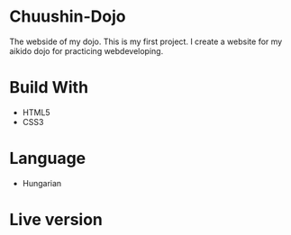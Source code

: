 # Chuushin-Dojo
The webside of my dojo.
This is my first project. I create a website for my aikido dojo for practicing webdeveloping.

# Build With

  - HTML5
  - CSS3
# Language
  - Hungarian
  
# Live version
